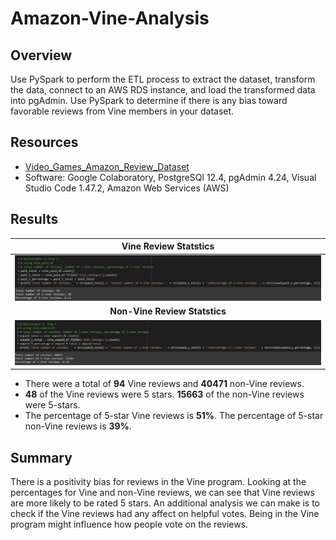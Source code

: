 # Amazon-Vine-Analysis

## Overview
Use PySpark to perform the ETL process to extract the dataset, transform the data, connect to an AWS RDS instance, and load the transformed data into pgAdmin. Use PySpark to determine if there is any bias toward favorable reviews from Vine members in your dataset.

## Resources
- [Video_Games_Amazon_Review_Dataset](https://s3.amazonaws.com/amazon-reviews-pds/tsv/amazon_reviews_us_Video_Games_v1_00.tsv.gz)
- Software: Google Colaboratory, PostgreSQl 12.4, pgAdmin 4.24, Visual Studio Code 1.47.2, Amazon Web Services (AWS)

## Results

| **Vine Review Statstics** |
|:--------------------------------------:|
| ![vine_paid](images/vine_paid.png) |
| **Non-Vine Review Statstics** |
| ![vine_unpaid](images/vine_unpaid.png) |

- There were a total of **94** Vine reviews and **40471** non-Vine reviews.
- **48** of the Vine reviews were 5 stars. **15663** of the non-Vine reviews were 5-stars.
- The percentage of 5-star Vine reviews is **51%**. The percentage of 5-star non-Vine reviews is **39%**.

## Summary
There is a positivity bias for reviews in the Vine program. Looking at the percentages for Vine and non-Vine reviews, we can see that Vine reviews are more likely to be rated 5 stars. An additional analysis we can make is to check if the Vine reviews had any affect on helpful votes. Being in the Vine program might influence how people vote on the reviews.